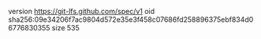 version https://git-lfs.github.com/spec/v1
oid sha256:09e34206f7ac9804d572e35e3f458c07686fd258896375ebf834d06776830355
size 535
